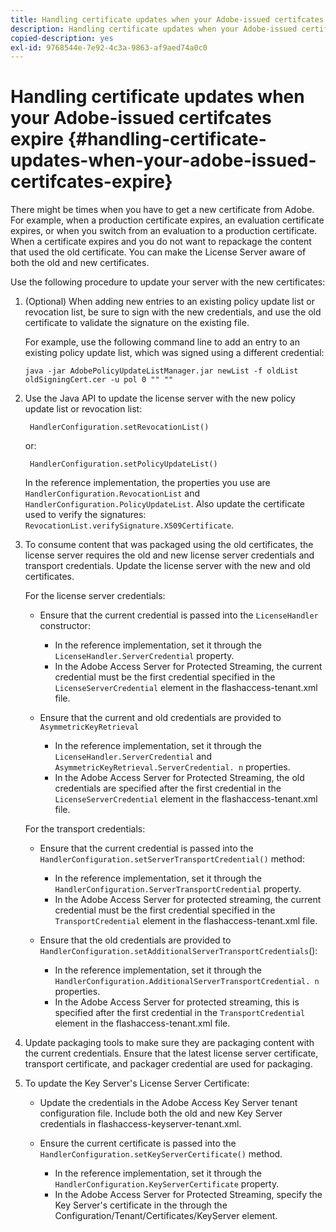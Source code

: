 ```yaml
---
title: Handling certificate updates when your Adobe-issued certifcates expire
description: Handling certificate updates when your Adobe-issued certifcates expire
copied-description: yes
exl-id: 9768544e-7e92-4c3a-9863-af9aed74a0c0
---
```

# Handling certificate updates when your Adobe-issued certifcates expire {#handling-certificate-updates-when-your-adobe-issued-certifcates-expire}

There might be times when you have to get a new certificate from Adobe. For example, when a production certificate expires, an evaluation certificate expires, or when you switch from an evaluation to a production certificate. When a certificate expires and you do not want to repackage the content that used the old certificate. You can make the License Server aware of both the old and new certificates.

Use the following procedure to update your server with the new certificates:

1. (Optional) When adding new entries to an existing policy update list or revocation list, be sure to sign with the new credentials, and use the old certificate to validate the signature on the existing file.

   For example, use the following command line to add an entry to an existing policy update list, which was signed using a different credential:

   ```
   java -jar AdobePolicyUpdateListManager.jar newList -f oldList oldSigningCert.cer -u pol 0 "" ""
   ```

1. Use the Java API to update the license server with the new policy update list or revocation list:

   ```
    HandlerConfiguration.setRevocationList() 
   ```

   or:

   ```
    HandlerConfiguration.setPolicyUpdateList()
   ```

   In the reference implementation, the properties you use are `HandlerConfiguration.RevocationList` and `HandlerConfiguration.PolicyUpdateList`. Also update the certificate used to verify the signatures: `RevocationList.verifySignature.X509Certificate`. 

1. To consume content that was packaged using the old certificates, the license server requires the old and new license server credentials and transport credentials. Update the license server with the new and old certificates.

   For the license server credentials:

    * Ensure that the current credential is passed into the `LicenseHandler` constructor:

        * In the reference implementation, set it through the `LicenseHandler.ServerCredential` property. 
        * In the Adobe Access Server for Protected Streaming, the current credential must be the first credential specified in the `LicenseServerCredential` element in the flashaccess-tenant.xml file.

    * Ensure that the current and old credentials are provided to `AsymmetricKeyRetrieval`

        * In the reference implementation, set it through the `LicenseHandler.ServerCredential` and `AsymmetricKeyRetrieval.ServerCredential. n` properties. 
        * In the Adobe Access Server for Protected Streaming, the old credentials are specified after the first credential in the `LicenseServerCredential` element in the flashaccess-tenant.xml file.

   For the transport credentials:

    * Ensure that the current credential is passed into the `HandlerConfiguration.setServerTransportCredential()` method:

        * In the reference implementation, set it through the `HandlerConfiguration.ServerTransportCredential` property. 
        * In the Adobe Access Server for protected streaming, the current credential must be the first credential specified in the `TransportCredential` element in the flashaccess-tenant.xml file.

    * Ensure that the old credentials are provided to `HandlerConfiguration.setAdditionalServerTransportCredentials`():

        * In the reference implementation, set it through the `HandlerConfiguration.AdditionalServerTransportCredential. n` properties. 
        * In the Adobe Access Server for protected streaming, this is specified after the first credential in the `TransportCredential` element in the flashaccess-tenant.xml file.

1. Update packaging tools to make sure they are packaging content with the current credentials. Ensure that the latest license server certificate, transport certificate, and packager credential are used for packaging. 
1. To update the Key Server's License Server Certificate:

    * Update the credentials in the Adobe Access Key Server tenant configuration file. Include both the old and new Key Server credentials in flashaccess-keyserver-tenant.xml. 
    * Ensure the current certificate is passed into the `HandlerConfiguration.setKeyServerCertificate()` method.

        * In the reference implementation, set it through the `HandlerConfiguration.KeyServerCertificate` property. 
        * In the Adobe Access Server for Protected Streaming, specify the Key Server's certificate in the through the Configuration/Tenant/Certificates/KeyServer element.

